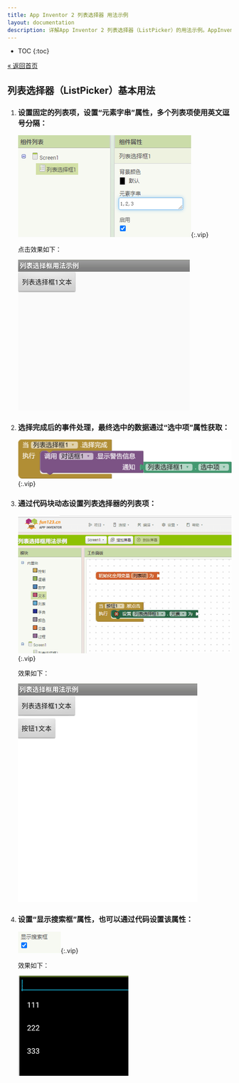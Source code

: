 ```yaml
---
title: App Inventor 2 列表选择器 用法示例
layout: documentation
description: 详解App Inventor 2 列表选择器（ListPicker）的用法示例。AppInventor列表选择器,AppInventor2列表选择器,用法示例。
---
```


* TOC
{:toc}

[&laquo; 返回首页](../index.html)

## 列表选择器（ListPicker）基本用法

1. ### 设置固定的列表项，设置“元素字串”属性，多个列表项使用**英文**逗号分隔：

    ![ListPicker_元素字串](images/ListPicker_yszc.png){:.vip}

    点击效果如下：

    ![列表选择器](images/ListPicker.gif)


1. ### 选择完成后的事件处理，最终选中的数据通过“选中项”属性获取：

    ![ListPicker_选择完成事件](images/ListPicker_finish.png){:.vip}


1. ### 通过代码块动态设置列表选择器的列表项：
    
    ![ListPicker_动态设置](images/ListPicker_dyset.gif){:.vip}

    效果如下：

    ![ListPicker_动态设置效果](images/ListPicker_dysetxg.gif)
    
    
1. ### 设置“显示搜索框”属性，也可以通过代码设置该属性：

    ![ListPicker_显示搜索框](images/ListPicker_showsearch.png){:.vip}

    效果如下：

    ![ListPicker_搜索框](images/ListPicker_search.png)
    
